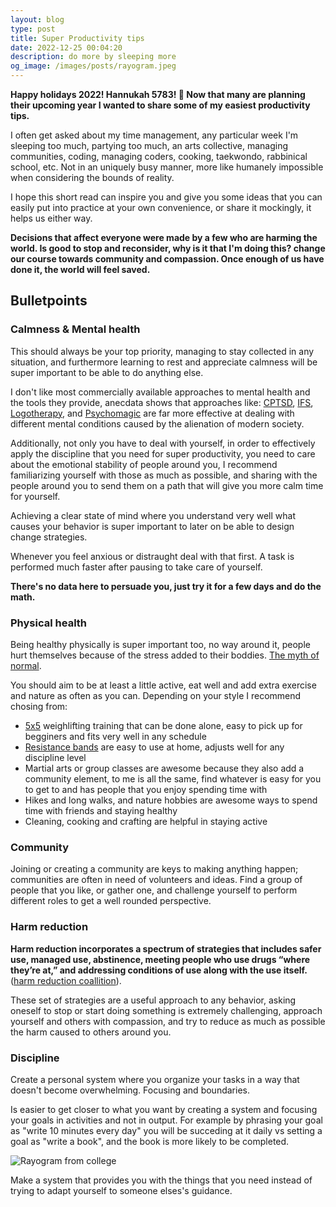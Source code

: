 ```yaml
---
layout: blog
type: post
title: Super Productivity tips
date: 2022-12-25 00:04:20
description: do more by sleeping more
og_image: /images/posts/rayogram.jpeg
---
```


**Happy holidays 2022! Hannukah 5783! 🪬 Now that many are planning their upcoming year I wanted to share some of my easiest productivity tips.**

I often get asked about my time management, any particular week I'm  sleeping too much, partying too much, an arts collective, managing communities, coding, managing coders, cooking, taekwondo, rabbinical school, etc. Not in an uniquely busy manner, more like humanely impossible when considering the bounds of reality.

I hope this short read can inspire you and give you some ideas that you can easily put into practice at your own convenience, or share it mockingly, it helps us either way.

**Decisions that affect everyone were made by a few who are harming the world. Is good to stop and reconsider, why is it that I'm doing this? change our course towards community and compassion. Once enough of us have done it, the world will feel saved.**

## Bulletpoints

### Calmness & Mental health

This should always be your top priority, managing to stay collected in any situation, and furthermore learning to rest and appreciate calmness will be super important to be able to do anything else.

I don't like most commercially available approaches to mental health and the tools they provide, anecdata shows that approaches like:
 [CPTSD](https://bookshop.org/p/books/the-complex-ptsd-workbook-a-mind-body-approach-to-regaining-emotional-control-and-becoming-whole-arielle-schwartz/9556452?ean=9781623158248),
[IFS](https://bookshop.org/p/books/internal-family-systems-skills-training-manual-trauma-informed-treatment-for-anxiety-depression-ptsd-substance-abuse-martha-sweezy/9850865?ean=9781683730873),
[Logotherapy](https://bookshop.org/p/books/the-will-to-meaning-foundations-and-applications-of-logotherapy-viktor-e-frankl/11653436?ean=9780142181263), and
[Psychomagic](https://bookshop.org/p/books/manual-of-psychomagic-the-practice-of-shamanic-psychotherapy-alejandro-jodorowsky/7178851?ean=9781620551073)
are far more effective at dealing with different mental conditions caused by the alienation of modern society.

Additionally, not only you have to deal with yourself, in order to effectively apply the discipline that you need for super productivity, you need to care about the emotional stability of people around you, I recommend familiarizing yourself with those as much as possible, and sharing with the people around you to send them on a path that will give you more calm time for yourself.

Achieving a clear state of mind where you understand very well what causes your behavior is super important to later on be able to design change strategies.

Whenever you feel anxious or distraught deal with that first. A task is performed much faster after pausing to take care of yourself.

**There's no data here to persuade you, just try it for a few days and do the math.**

### Physical health

Being healthy physically is super important too, no way around it, people hurt themselves because of the stress added to their boddies. [The myth of normal](https://bookshop.org/p/books/the-myth-of-normal-trauma-illness-and-healing-in-a-toxic-culture-gabor-mate/17446136?ean=9780593083888).

You should aim to be at least a little active, eat well and add extra exercise and nature as often as you can. Depending on your style I recommend chosing from:
* [5x5](https://stronglifts.com/5x5/) weighlifting training that can be done alone, easy to pick up for begginers and fits very well in any schedule
* [Resistance bands](https://gympion.com/blog/how-to-use-resistance-bands-at-home) are easy to use at home, adjusts well for any discipline level
* Martial arts or group classes are awesome because they also add a community element, to me is all the same, find whatever is easy for you to get to and has people that you enjoy spending time with
* Hikes and long walks, and nature hobbies are awesome ways to spend time with friends and staying healthy
* Cleaning, cooking and crafting are helpful in staying active

### Community

Joining or creating a community are keys to making anything happen; communities are often in need of volunteers and ideas. Find a group of people that you like, or gather one, and challenge yourself to perform different roles to get a well rounded perspective.

### Harm reduction

**Harm reduction incorporates a spectrum of strategies that includes safer use, managed use, abstinence, meeting people who use drugs “where they’re at,” and addressing conditions of use along with the use itself.** ([harm reduction coallition](https://harmreduction.org/about-us/principles-of-harm-reduction/)).

These set of strategies are a useful approach to any behavior, asking oneself to stop or start doing something is extremely challenging, approach yourself and others with compassion, and try to reduce as much as possible the harm caused to others around you.

### Discipline

Create a personal system where you organize your tasks in a way that doesn't become overwhelming. Focusing and boundaries.

Is easier to get closer to what you want by creating a system and focusing your goals in activities and not in output. For example by phrasing your goal as "write 10 minutes every day" you will be succeding at it daily vs setting a goal as "write a book", and the book is more likely to be completed.

<img src="/images/posts/rayogram.jpeg" alt="Rayogram from college" style="max-width: 100%">

Make a system that provides you with the things that you need instead of trying to adapt yourself to someone elses's guidance.
